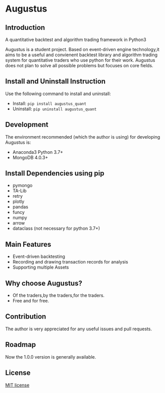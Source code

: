 # Augustus
## Introduction
A quantitative backtest and algorithm trading framework in Python3

Augustus is a student project. Based on event-driven engine technology,it aims to be a useful and convienent backtest library and algorithm trading system for quantitative traders who use python for their work. Augustus does not plan to solve all possible problems but focuses on core fields. 
## Install and Uninstall Instruction
Use the following command to install and uninstall:
- Install:  `pip install augustus_quant`
- Uninstall: `pip uninstall augustus_quant`
## Development
The environment recommended (which the author is using) for developing Augustus is:
- Anaconda3 Python 3.7+
- MongoDB 4.0.3+
## Install Dependencies using pip
- pymongo
- TA-Lib
- retry
- plotly
- pandas
- funcy
- numpy
- arrow
- dataclass (not necessary for python 3.7+)
## Main Features
- Event-driven backtesting
- Recording and drawing transaction records for analysis
- Supporting multiple Assets
## Why choose Augustus?
- Of the traders,by the traders,for the traders.
- Free and for free.
## Contribution 
The author is very appreciated for any useful issues and pull requests.
## Roadmap
Now the 1.0.0 version is generally available.
## License
[MIT license](https://opensource.org/licenses/MIT)
